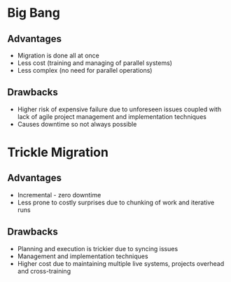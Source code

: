 

# Big Bang
## Advantages
- Migration is done all at once
- Less cost (training and managing of parallel systems)
- Less complex (no need for parallel operations)

## Drawbacks
- Higher risk of expensive failure due to unforeseen issues coupled with lack of agile project management and implementation techniques
- Causes downtime so not always possible

# Trickle Migration
## Advantages
- Incremental - zero downtime
- Less prone to costly surprises due to chunking of work and iterative runs

## Drawbacks
- Planning and execution is trickier due to syncing issues
- Management and implementation techniques
- Higher cost due to maintaining multiple live systems, projects overhead and cross-training



